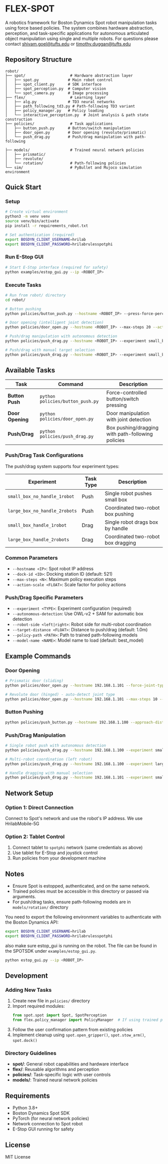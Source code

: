 # FLEX-SPOT

A robotics framework for Boston Dynamics Spot robot manipulation tasks using force based policies. The system combines hardware abstraction, perception, and task-specific applications for autonomous articulated object manipulation using single and multiple robots. For questions please contact shivam.goel@tufts.edu or timothy.duggan@tufts.edu

## Repository Structure

```
robot/
├── spot/                    # Hardware abstraction layer
│   ├── spot.py             # Main robot control
│   ├── spot_client.py      # SDK interface
│   ├── spot_perception.py  # Computer vision
│   └── spot_camera.py      # Image processing
├── flex/                    # Learning layer
│   ├── alg.py              # TD3 neural networks
│   ├── path_following_td3.py # Path-following TD3 variant
│   ├── policy_manager.py   # Policy loading
│   └── interactive_perception.py  # Joint analysis & path state construction
├── policies/                # Task applications
│   ├── button_push.py      # Button/switch manipulation
│   ├── door_open.py        # Door opening (revolute/prismatic)
│   └── push_drag.py        # Push/drag manipulation with path-following

├── models/                  # Trained neural network policies
│   ├── prismatic/
│   ├── revolute/
│   └── rotation/            # Path-following policies
└── sim/                     # PyBullet and Mujoco simulation environment
```

## Quick Start

### Setup
```bash
# Create virtual environment
python3 -m venv venv
source venv/bin/activate
pip install -r requirements_robot.txt

# Set authentication (required)
export BOSDYN_CLIENT_USERNAME=hrilab
export BOSDYN_CLIENT_PASSWORD=hrilabrulesspotphi
```

### Run E-Stop GUI
```bash
# Start E-Stop interface (required for safety)
python examples/estop_gui.py --ip <ROBOT_IP>
```

### Execute Tasks
```bash
# Run from robot/ directory
cd robot/

# Button pushing
python policies/button_push.py --hostname <ROBOT_IP> --press-force-percentage 0.05

# Door opening (intelligent joint detection)
python policies/door_open.py --hostname <ROBOT_IP> --max-steps 20 --action-scale 0.05

# Push/drag manipulation with autonomous detection
python policies/push_drag.py --hostname <ROBOT_IP> --experiment small_box_no_handle_1robot --autonomous-detection

# Push/drag with manual target selection
python policies/push_drag.py --hostname <ROBOT_IP> --experiment small_box_handle_1robot --target-distance 1.5
```

## Available Tasks

| Task | Command | Description |
|------|---------|-------------|
| **Button Push** | `python policies/button_push.py` | Force-controlled button/switch pressing |
| **Door Opening** | `python policies/door_open.py` | Door manipulation with joint detection |
| **Push/Drag** | `python policies/push_drag.py` | Box pushing/dragging with path-following policies |

### Push/Drag Task Configurations

The push/drag system supports four experiment types:

| Experiment | Task Type | Description |
|------------|-----------|-------------|
| `small_box_no_handle_1robot` | Push | Single robot pushes small box |
| `large_box_no_handle_2robots` | Push | Coordinated two-robot box pushing |
| `small_box_handle_1robot` | Drag | Single robot drags box by handle |
| `large_box_handle_2robots` | Drag | Coordinated two-robot box dragging |

### Common Parameters
- `--hostname <IP>`: Spot robot IP address
- `--dock-id <ID>`: Docking station ID (default: 521)
- `--max-steps <N>`: Maximum policy execution steps
- `--action-scale <FLOAT>`: Scale factor for policy actions

### Push/Drag Specific Parameters
- `--experiment <TYPE>`: Experiment configuration (required)
- `--autonomous-detection`: Use OWL-v2 + SAM for automatic box detection
- `--robot-side <left|right>`: Robot side for multi-robot coordination
- `--target-distance <FLOAT>`: Distance to push/drag (default: 1.0m)
- `--policy-path <PATH>`: Path to trained path-following models
- `--model-name <NAME>`: Model name to load (default: best_model)

## Example Commands

### Door Opening
```bash
# Prismatic door (sliding)
python policies/door_open.py --hostname 192.168.1.101 --force-joint-type prismatic --max-steps 40 --action-scale 1.0 --success-distance 0.35

# Revolute door (hinged) - auto-detect joint type
python policies/door_open.py --hostname 192.168.1.101 --max-steps 10 --action-scale 0.1
```

### Button Pushing
```bash
python policies/push_button.py --hostname 192.168.1.100 --approach-distance 0.9 --press-force-percentage 0.2
```

### Push/Drag Manipulation
```bash
# Single robot push with autonomous detection
python policies/push_drag.py --hostname 192.168.1.100 --experiment small_box_no_handle_1robot --autonomous-detection --target-distance 1.2

# Multi-robot coordination (left robot)
python policies/push_drag.py --hostname 192.168.1.100 --experiment large_box_no_handle_2robots --autonomous-detection --robot-side left

# Handle dragging with manual selection
python policies/push_drag.py --hostname 192.168.1.101 --experiment small_box_handle_1robot --target-distance 0.8
```

## Network Setup

### Option 1: Direct Connection
Connect to Spot's network and use the robot's IP address. We use HrilabMobile-5G

### Option 2: Tablet Control
1. Connect tablet to `spotphi` network (same credentials as above)
2. Use tablet for E-Stop and joystick control
3. Run policies from your development machine

## Notes

- Ensure Spot is estopped, authenticated, and on the same network.
- Trained policies must be accessible in this directory or passed via arguments.
- For push/drag tasks, ensure path-following models are in `models/rotation/` directory

You need to export the following environment variables to authenticate with the Boston Dynamics API:

```bash 
export BOSDYN_CLIENT_USERNAME=hrilab
export BOSDYN_CLIENT_PASSWORD=hrilabrulesspotphi
```
also make sure estop_gui is running on the robot.
The file can be found in the SPOTSDK under `examples/estop_gui.py`.
```bash
python estop_gui.py --ip <ROBOT_IP>
```

## Development

### Adding New Tasks
1. Create new file in `policies/` directory
2. Import required modules:
   ```python
   from spot.spot import Spot, SpotPerception
   from flex.policy_manager import PolicyManager  # If using trained policies
   ```
3. Follow the user confirmation pattern from existing policies
4. Implement cleanup using `spot.open_gripper()`, `spot.stow_arm()`, `spot.dock()`

### Directory Guidelines
- **spot/**: General robot capabilities and hardware interface
- **flex/**: Reusable algorithms and perception
- **policies/**: Task-specific logic with user controls
- **models/**: Trained neural network policies

## Requirements

- Python 3.8+
- Boston Dynamics Spot SDK
- PyTorch (for neural network policies)
- Network connection to Spot robot
- E-Stop GUI running for safety

## License

MIT License
